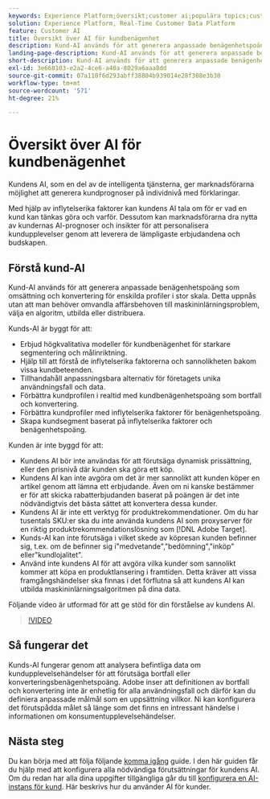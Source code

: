 ```yaml
---
keywords: Experience Platform;översikt;customer ai;populära topics;customer ai overview
solution: Experience Platform, Real-Time Customer Data Platform
feature: Customer AI
title: Översikt över AI för kundbenägenhet
description: Kund-AI används för att generera anpassade benägenhetspoäng som omsättning och konvertering för enskilda profiler i stor skala. Detta uppnås utan att man behöver omvandla affärsbehoven till maskininlärningsproblem, välja en algoritm, utbilda eller distribuera.
landing-page-description: Kund-AI används för att generera anpassade benägenhetspoäng som omsättning och konvertering för enskilda profiler i stor skala.
short-description: Kund-AI används för att generera anpassade benägenhetspoäng som omsättning och konvertering för enskilda profiler i stor skala.
exl-id: 3e668103-e2a2-4ce6-a40a-8029a6aaa8dd
source-git-commit: 07a110f6d293abff38804b939014e28f308e3b30
workflow-type: tm+mt
source-wordcount: '571'
ht-degree: 21%

---
```



# Översikt över AI för kundbenägenhet

Kundens AI, som en del av de intelligenta tjänsterna, ger marknadsförarna möjlighet att generera kundprognoser på individnivå med förklaringar.

Med hjälp av inflytelserika faktorer kan kundens AI tala om för er vad en kund kan tänkas göra och varför. Dessutom kan marknadsförarna dra nytta av kundernas AI-prognoser och insikter för att personalisera kundupplevelser genom att leverera de lämpligaste erbjudandena och budskapen.

## Förstå kund-AI

Kund-AI används för att generera anpassade benägenhetspoäng som omsättning och konvertering för enskilda profiler i stor skala. Detta uppnås utan att man behöver omvandla affärsbehoven till maskininlärningsproblem, välja en algoritm, utbilda eller distribuera.

Kunds-AI är byggt för att:

- Erbjud högkvalitativa modeller för kundbenägenhet för starkare segmentering och målinriktning.
- Hjälp till att förstå de inflytelserika faktorerna och sannolikheten bakom vissa kundbeteenden.
- Tillhandahåll anpassningsbara alternativ för företagets unika användningsfall och data.
- Förbättra kundprofilen i realtid med kundbenägenhetspoäng som bortfall och konvertering.
- Förbättra kundprofiler med inflytelserika faktorer för benägenhetspoäng.
- Skapa kundsegment baserat på inflytelserika faktorer och benägenhetspoäng.

Kunden är inte byggd för att:

- Kundens AI bör inte användas för att förutsäga dynamisk prissättning, eller den prisnivå där kunden ska göra ett köp.
- Kundens AI kan inte avgöra om det är mer sannolikt att kunden köper en artikel genom att lämna ett erbjudande. Även om ni kanske bestämmer er för att skicka rabatterbjudanden baserat på poängen är det inte nödvändigtvis det bästa sättet att konvertera dessa kunder.
- Kundens AI är inte ett verktyg för produktrekommendationer. Om du har tusentals SKU:er ska du inte använda kundens AI som proxyserver för en riktig produktrekommendationslösning som [!DNL Adobe Target].
- Kunds-AI kan inte förutsäga i vilket skede av köpresan kunden befinner sig, t.ex. om de befinner sig i&quot;medvetande&quot;,&quot;bedömning&quot;,&quot;inköp&quot; eller&quot;kundlojalitet&quot;.
- Använd inte kundens AI för att avgöra vilka kunder som sannolikt kommer att köpa en produktlansering i framtiden. Detta kräver att vissa framgångshändelser ska finnas i det förflutna så att kundens AI kan utbilda maskininlärningsalgoritmen på dina data.

Följande video är utformad för att ge stöd för din förståelse av kundens AI.

>[!VIDEO](https://video.tv.adobe.com/v/32664?learn=on&quality=12)

## Så fungerar det

Kunds-AI fungerar genom att analysera befintliga data om kundupplevelsehändelser för att förutsäga bortfall eller konverteringsbenägenhetspoäng. Adobe inser att definitionen av bortfall och konvertering inte är enhetlig för alla användningsfall och därför kan du definiera anpassade målmål som en uppsättning villkor. Ni kan konfigurera det förutspådda målet så länge som det finns en intressant händelse i informationen om konsumentupplevelsehändelser.

## Nästa steg

Du kan börja med att följa följande [komma igång](./getting-started.md) guide. I den här guiden får du hjälp med att konfigurera alla nödvändiga förutsättningar för kundens AI. Om du redan har alla dina uppgifter tillgängliga går du till  [konfigurera en AI-instans för kund](./user-guide/configure.md). Här beskrivs hur du använder AI för kunder.
